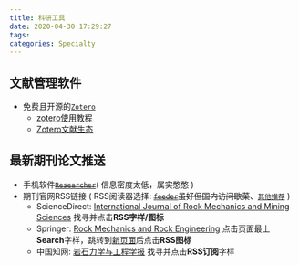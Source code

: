 ```yaml
---
title: 科研工具
date: 2020-04-30 17:29:27
tags:
categories: Specialty
---
```


## 文献管理软件

* 免费且开源的[`Zotero`](https://www.zotero.org)
	+ [zotero使用教程](https://zhuanlan.zhihu.com/p/28325366) 
	+ [Zotero文献生态](https://zhuanlan.zhihu.com/zotero)

## 最新期刊论文推送

* ~~手机软件[`Researcher`](https://www.researcher-app.com/)( 信息密度太低，属实憨憨 )~~
* 期刊官网RSS链接 ( RSS阅读器选择: ~~[`feeder`](https://feeder.co)虽好但国内访问歇菜~~、[`其他推荐`](
https://www.zhihu.com/question/28808592/answer/866134265) )
	+ ScienceDirect: [International Journal of Rock Mechanics and Mining Sciences](https://www.sciencedirect.com/journal/international-journal-of-rock-mechanics-and-mining-sciences) 找寻并点击**RSS字样/图标**
	+ Springer: [Rock Mechanics and Rock Engineering](https://www.springer.com/journal/603) 点击页面最上**Search**字样，跳转到[新页面](https://link.springer.com/search?query=&search-within=Journal&facet-journal-id=603)后点击**RSS图标**
	+ 中国知网: [岩石力学与工程学报](http://navi.cnki.net/KNavi/JournalDetail?pcode=CJFD&pykm=YSLX) 找寻并点击**RSS订阅**字样
